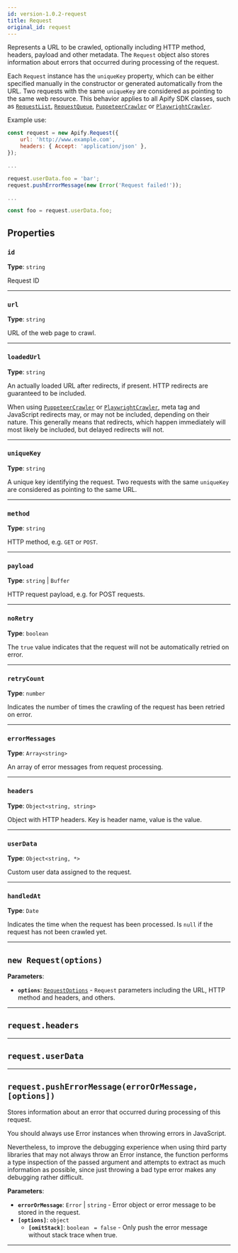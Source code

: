 ```yaml
---
id: version-1.0.2-request
title: Request
original_id: request
---
```


<a name="request"></a>

Represents a URL to be crawled, optionally including HTTP method, headers, payload and other metadata. The `Request` object also stores information
about errors that occurred during processing of the request.

Each `Request` instance has the `uniqueKey` property, which can be either specified manually in the constructor or generated automatically from the
URL. Two requests with the same `uniqueKey` are considered as pointing to the same web resource. This behavior applies to all Apify SDK classes, such
as [`RequestList`](../api/request-list), [`RequestQueue`](../api/request-queue), [`PuppeteerCrawler`](../api/puppeteer-crawler) or
[`PlaywrightCrawler`](../api/playwright-crawler).

Example use:

```javascript
const request = new Apify.Request({
    url: 'http://www.example.com',
    headers: { Accept: 'application/json' },
});

...

request.userData.foo = 'bar';
request.pushErrorMessage(new Error('Request failed!'));

...

const foo = request.userData.foo;
```

## Properties

### `id`

**Type**: `string`

Request ID

---

### `url`

**Type**: `string`

URL of the web page to crawl.

---

### `loadedUrl`

**Type**: `string`

An actually loaded URL after redirects, if present. HTTP redirects are guaranteed to be included.

When using [`PuppeteerCrawler`](../api/puppeteer-crawler) or [`PlaywrightCrawler`](../api/playwright-crawler), meta tag and JavaScript redirects may,
or may not be included, depending on their nature. This generally means that redirects, which happen immediately will most likely be included, but
delayed redirects will not.

---

### `uniqueKey`

**Type**: `string`

A unique key identifying the request. Two requests with the same `uniqueKey` are considered as pointing to the same URL.

---

### `method`

**Type**: `string`

HTTP method, e.g. `GET` or `POST`.

---

### `payload`

**Type**: `string` | `Buffer`

HTTP request payload, e.g. for POST requests.

---

### `noRetry`

**Type**: `boolean`

The `true` value indicates that the request will not be automatically retried on error.

---

### `retryCount`

**Type**: `number`

Indicates the number of times the crawling of the request has been retried on error.

---

### `errorMessages`

**Type**: `Array<string>`

An array of error messages from request processing.

---

### `headers`

**Type**: `Object<string, string>`

Object with HTTP headers. Key is header name, value is the value.

---

### `userData`

**Type**: `Object<string, *>`

Custom user data assigned to the request.

---

### `handledAt`

**Type**: `Date`

Indicates the time when the request has been processed. Is `null` if the request has not been crawled yet.

---

<a name="request"></a>

## `new Request(options)`

**Parameters**:

-   **`options`**: [`RequestOptions`](../typedefs/request-options) - `Request` parameters including the URL, HTTP method and headers, and others.

---

<a name="headers"></a>

## `request.headers`

---

<a name="userdata"></a>

## `request.userData`

---

<a name="pusherrormessage"></a>

## `request.pushErrorMessage(errorOrMessage, [options])`

Stores information about an error that occurred during processing of this request.

You should always use Error instances when throwing errors in JavaScript.

Nevertheless, to improve the debugging experience when using third party libraries that may not always throw an Error instance, the function performs
a type inspection of the passed argument and attempts to extract as much information as possible, since just throwing a bad type error makes any
debugging rather difficult.

**Parameters**:

-   **`errorOrMessage`**: `Error` | `string` - Error object or error message to be stored in the request.
-   **`[options]`**: `object`
    -   **`[omitStack]`**: `boolean` <code> = false</code> - Only push the error message without stack trace when true.

---

